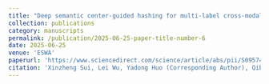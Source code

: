 ```yaml
---
title: "Deep semantic center-guided hashing for multi-label cross-modal retrieval"
collection: publications
category: manuscripts
permalink: /publication/2025-06-25-paper-title-number-6
date: 2025-06-25
venue: 'ESWA'
paperurl: 'https://www.sciencedirect.com/science/article/abs/pii/S0957417425023656'
citation: 'Xinzheng Sui, Lei Wu, Yadong Huo (Corresponding Author), Qibing Qin, Lei Huang, Wenfeng Zhang, "Deep semantic center-guided hashing for multi-label cross-modal retrieval," Expert Systems with Applications, vol. 295, pp. 128747, doi: 10.1016/J.ESWA.2025.128747.'
---
```

